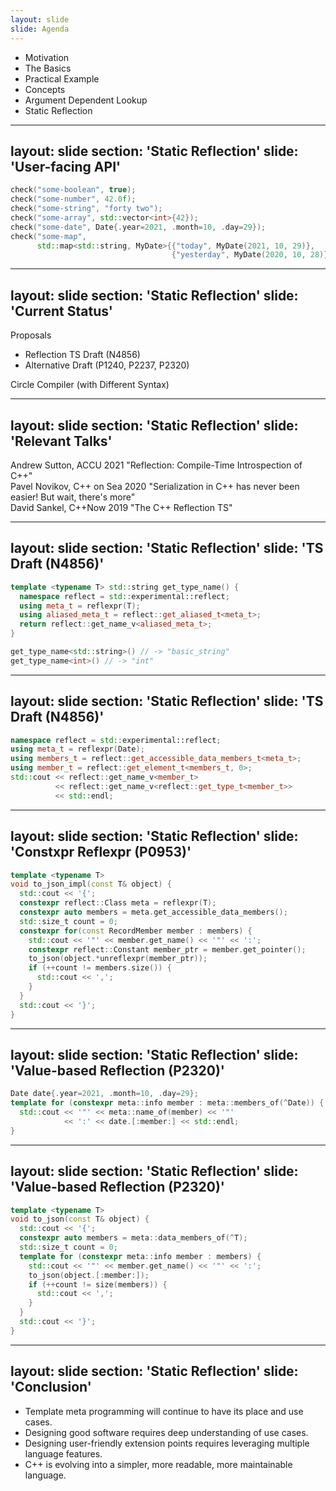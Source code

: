 ```yaml
---
layout: slide
slide: Agenda
---
```


- Motivation
- The Basics
- Practical Example
- Concepts
- Argument Dependent Lookup
- <span class="wsl-highlight">Static Reflection</span>

---
layout: slide
section: 'Static Reflection'
slide: 'User-facing API'
---

```cpp
check("some-boolean", true);
check("some-number", 42.0f);
check("some-string", "forty two");
check("some-array", std::vector<int>{42});
check("some-date", Date{.year=2021, .month=10, .day=29});
check("some-map",
      std::map<std::string, MyDate>{{"today", MyDate(2021, 10, 29)},
                                    {"yesterday", MyDate(2020, 10, 28)}});
```

---
layout: slide
section: 'Static Reflection'
slide: 'Current Status'
---

Proposals

- Reflection TS Draft (N4856)
- Alternative Draft (P1240, P2237, P2320)

Circle Compiler (with Different Syntax)

---
layout: slide
section: 'Static Reflection'
slide: 'Relevant Talks'
---

<div class="space-y-8">
<div>
  <span class="block text-xl font-600">Andrew Sutton, ACCU 2021</span>
  <span class="block">"Reflection: Compile-Time Introspection of C++"</span>
</div>
<div>
  <span class="block text-xl font-600">Pavel Novikov, C++ on Sea 2020</span>
  <span class="block">"Serialization in C++ has never been easier! But wait, there's more"</span>
</div>
<div>
  <span class="block text-xl font-600">David Sankel, C++Now 2019</span>
  <span class="block">"The C++ Reflection TS"</span>
</div>
</div>

---
layout: slide
section: 'Static Reflection'
slide: 'TS Draft (N4856)'
---

```cpp
template <typename T> std::string get_type_name() {
  namespace reflect = std::experimental::reflect;
  using meta_t = reflexpr(T);
  using aliased_meta_t = reflect::get_aliased_t<meta_t>;
  return reflect::get_name_v<aliased_meta_t>;
}
```

```cpp
get_type_name<std::string>() // -> "basic_string"
get_type_name<int>() // -> "int"
```

<!--
ISO/IEC 23619:2021(E):

> The reflexpr-specifier evaluates to an unnamed type that allows inspection
> of some properties of its operand through type traits or type transformations
-->

---
layout: slide
section: 'Static Reflection'
slide: 'TS Draft (N4856)'
---

```cpp
namespace reflect = std::experimental::reflect;
using meta_t = reflexpr(Date);
using members_t = reflect::get_accessible_data_members_t<meta_t>;
using member_t = reflect::get_element_t<members_t, 0>;
std::cout << reflect::get_name_v<member_t>
          << reflect::get_name_v<reflect::get_type_t<member_t>>
          << std::endl;
```

---
layout: slide
section: 'Static Reflection'
slide: 'Constxpr Reflexpr (P0953)'
---

```cpp
template <typename T>
void to_json_impl(const T& object) {
  std::cout << '{';
  constexpr reflect::Class meta = reflexpr(T);
  constexpr auto members = meta.get_accessible_data_members();
  std::size_t count = 0;
  constexpr for(const RecordMember member : members) {
    std::cout << '"' << member.get_name() << '"' << ':';
    constexpr reflect::Constant member_ptr = member.get_pointer();
    to_json(object.*unreflexpr(member_ptr));
    if (++count != members.size()) {
      std::cout << ',';
    }
  }
  std::cout << '}';
}
```

---
layout: slide
section: 'Static Reflection'
slide: 'Value-based Reflection (P2320)'
---

```cpp
Date date{.year=2021, .month=10, .day=29};
template for (constexpr meta::info member : meta::members_of(^Date)) {
  std::cout << '"' << meta::name_of(member) << '"'
            << ':' << date.[:member:] << std::endl;
}
```

---
layout: slide
section: 'Static Reflection'
slide: 'Value-based Reflection (P2320)'
---

```cpp
template <typename T>
void to_json(const T& object) {
  std::cout << '{';
  constexpr auto members = meta::data_members_of(^T);
  std::size_t count = 0;
  template for (constexpr meta::info member : members) {
    std::cout << '"' << member.get_name() << '"' << ':';
    to_json(object.[:member:]);
    if (++count != size(members)) {
      std::cout << ',';
    }
  }
  std::cout << '}';
}
```

---
layout: slide
section: 'Static Reflection'
slide: 'Conclusion'
---

- Template meta programming will continue to have its place and use cases.
- Designing good software requires deep understanding of use cases.
- Designing user-friendly extension points requires leveraging multiple language features.
- C++ is evolving into a simpler, more readable, more maintainable language.
